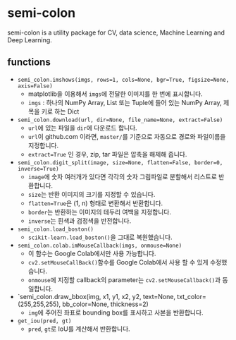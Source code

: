 # semi-colon
semi-colon is a utility package for CV, data science, Machine Learning and Deep Learning.

## functions
* `semi_colon.imshows(imgs, rows=1, cols=None, bgr=True, figsize=None, axis=False)`
    * matplotlib을 이용해서 `imgs`에 전달한 이미지를 한 번에 표시합니다.
    * `imgs` : 하나의 NumPy Array,  List 또는 Tuple에 들어 있는 NumPy Array, 제목을 키로 하는 Dict
* `semi_colon.download(url, dir=None, file_name=None, extract=False)`
    * `url`에 있는 파일을 `dir`에 다운로드 합니다.
    * `url`이 github.com 이라면, `master/`를 기준으로 자동으로 경로와 파일이름을 지정합니다.
    * `extract=True` 인 경우, zip, tar 파일은 압축을 해제해 줍니다.
* `semi_colon.digit_split(image, size=None, flatten=False, border=0, inverse=True)`
    * `image`에 숫자 여러개가 있다면 각각의 숫자 그림파일로 분할해서 리스트로 반환합니다.
    * `size`는 반환 이미지의 크기를 지정할 수 있습니다.
    * `flatten=True`은 (1, n) 형태로 변환해서 반환합니다.
    * `border`는 반환하는 이미지의 테두리 여백을 지정합니다.
    * `inverse`는 흰색과 검정색을 반전합니다.
* `semi_colon.load_boston()`
    * `scikit-learn.load_boston()`을 그대로 복원했습니다.
* `semi_colon.colab.imMouseCallback(imgs, onmouse=None)`
    * 이 함수는 Google Colab에서만 사용 가능합니다.
    * `cv2.setMouseCallBack()`함수를 Google Colab에서 사용 할 수 있게 수정했습니다.
    * `onmouse`에 지정할 callback의 parameter는 `cv2.setMouseCallback()`과 동일합니다.
* `semi_colon.draw_bbox(img, x1, y1, x2, y2, text=None, txt_color=(255,255,255), bb_color=None, thickness=2)
    * `img`에 주어진 좌표로 bounding box를 표시하고 사본을 반환합니다.
* `get_iou(pred, gt)`
    * `pred`, `gt`로 IoU를 계산해서 반환합니다.
